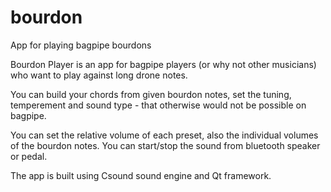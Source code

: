 # bourdon
App for playing bagpipe bourdons

Bourdon Player  is an app for bagpipe players (or why not other musicians) who want to play against long drone notes.

You can build your chords from given bourdon notes, set the tuning, temperement and sound type - that otherwise would not be possible on bagpipe.

You can set the relative volume of each preset, also the individual volumes of the bourdon notes.
You can start/stop the sound from bluetooth speaker or pedal.

The app is built using Csound sound engine and Qt framework.
